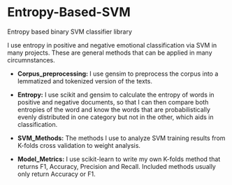 # Entropy-Based-SVM
Entropy based binary SVM classifier library

I use entropy in positive and negative emotional classification via SVM in many projects. These are general methods that can be applied in many circumnstances. 

* __Corpus_preprocessing:__ I use gensim to preprocess the corpus into a lemmatized and tokenized version of the texts.

* __Entropy:__ I use scikit and gensim to calculate the entropy of words in positive and negative documents, so that I can then compare both entropies of the word and know the words that are probabilistically evenly distributed in one category but not in the other, which aids in classification.

* __SVM_Methods:__ The methods I use to analyze SVM training results from K-folds cross validation to weight analysis.

* __Model_Metrics:__ I use scikit-learn to write my own K-folds method that returns F1, Accuracy, Precision and Recall. Included methods usually only return Accuracy or F1.




